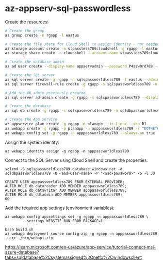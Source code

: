 # az-appserv-sql-passwordless

Create the resources:

```sh
# Create the group
az group create -n rgapp -l eastus

# Create the file share for Cloud Shell to assign identity - not needed if you already have one
az storage account create -n stpassless789cloudshell -g rgapp -l eastus --sku Standard_LRS
az storage share create -n cloudshell --account-name stpassless789cloudshell

# Create the database admin
az ad user create --display-name appservadmin --password P4ssw0rd789 --user-principal-name appservadmin@<yourdomain>

# Create the SQL server
az sql server create -g rgapp -n sqlspassworldless789 -l eastus --admin-user sqladmin --admin-password P4ssw0rd789
az sql server firewall-rule create -g rgapp -s sqlspassworldless789 -n AllowAll --start-ip-address 0.0.0.0 --end-ip-address 255.255.255.0

# Add the AD admin previously created
az sql server ad-admin create -g rgapp -s sqlspassworldless789 --display-name ADMIN --object-id <id>

# Create the database
az sql db create -g rgapp -s sqlspassworldless789 -n sqldbpassworldless789 --sample-name AdventureWorksLT --edition Basic --capacity 5

# Create the App Service
az appservice plan create -g rgapp -n planapp --is-linux --sku B1
az webapp create -g rgapp -p planapp -n apppassworldless789 -r "DOTNETCORE:7.0" --https-only
az webapp config set -g rgapp -n apppassworldless789 --always-on true
```

Assign the system identity:

```
az webapp identity assign -g rgapp -n apppassworldless789
```

Connect to the SQL Server using Cloud Shell and create the properties:

```
sqlcmd -S sqlspassworldless789.database.windows.net -d sqldbpassworldless789 -U <aad-user-name> -P "<aad-password>" -G -l 30

CREATE USER apppassworldless789 FROM EXTERNAL PROVIDER;
ALTER ROLE db_datareader ADD MEMBER apppassworldless789;
ALTER ROLE db_datawriter ADD MEMBER apppassworldless789;
ALTER ROLE db_ddladmin ADD MEMBER apppassworldless789;
GO
```


Add the required app settings (environment variables):

```
az webapp config appsettings set -g rgapp -n apppassworldless789 \
        --settings WEBSITE_RUN_FROM_PACKAGE=1
```

```
bash build.sh
az webapp deployment source config-zip -g rgapp -n apppassworldless789 --src ./bin/webapi.zip
```


https://learn.microsoft.com/en-us/azure/app-service/tutorial-connect-msi-azure-database?tabs=sqldatabase%2Csystemassigned%2Cnetfx%2Cwindowsclient